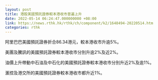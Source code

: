 ```yaml
---
layout: post
title: 港股美國預託證券較本港收市普遍上升
date: 2022-05-14 06:24:47.000000000 +08:00
link: https://news.rthk.hk/rthk/ch/component/k2/1648494-20220514.htm
categories: rthk
---
```


阿里巴巴美國預託證券折合86.34港元，較本港收市升逾5%。

美團及騰訊的美國預託證券較本港收市分別升逾2%及近2%。

油價上升帶動中石油及中石化的美國預託證券較本港收市分別升近2%及逾1%。

滙控及港交所的美國預託證券較本港收市都升近1%。
